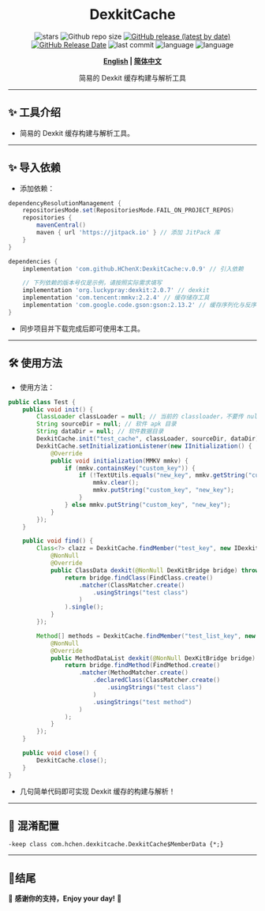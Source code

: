 <div align="center">
<h1>DexkitCache</h1>

![stars](https://img.shields.io/github/stars/HChenX/DexkitCache?style=flat)
![Github repo size](https://img.shields.io/github/repo-size/HChenX/DexkitCache)
[![GitHub release (latest by date)](https://img.shields.io/github/v/release/HChenX/DexkitCache)](https://github.com/HChenX/DexkitCache/releases)
[![GitHub Release Date](https://img.shields.io/github/release-date/HChenX/DexkitCache)](https://github.com/HChenX/DexkitCache/releases)
![last commit](https://img.shields.io/github/last-commit/HChenX/DexkitCache?style=flat)
![language](https://img.shields.io/badge/language-java-purple)
![language](https://img.shields.io/badge/language-aidl-purple)

<p><b><a href="README-en.md">English</a> | <a href="README.md">简体中文</a></b></p>
<p>简易的 Dexkit 缓存构建与解析工具</p>
</div>

---

## ✨ 工具介绍

- 简易的 Dexkit 缓存构建与解析工具。

---

## ✨ 导入依赖

- 添加依赖：

```groovy
dependencyResolutionManagement {
    repositoriesMode.set(RepositoriesMode.FAIL_ON_PROJECT_REPOS)
    repositories {
        mavenCentral()
        maven { url 'https://jitpack.io' } // 添加 JitPack 库
    }
}

dependencies {
    implementation 'com.github.HChenX:DexkitCache:v.0.9' // 引入依赖

    // 下列依赖的版本号仅是示例，请按照实际需求填写
    implementation 'org.luckypray:dexkit:2.0.7' // dexkit
    implementation 'com.tencent:mmkv:2.2.4' // 缓存储存工具
    implementation 'com.google.code.gson:gson:2.13.2' // 缓存序列化与反序列化工具
}
```

- 同步项目并下载完成后即可使用本工具。

---

## 🛠 使用方法

- 使用方法：

```java
public class Test {
    public void init() {
        ClassLoader classLoader = null; // 当前的 classloader，不要传 null，仅演示
        String sourceDir = null; // 软件 apk 目录
        String dataDir = null; // 软件数据目录
        DexkitCache.init("test_cache", classLoader, sourceDir, dataDir); // 初始化工具
        DexkitCache.setInitializationListener(new IInitialization() {
            @Override
            public void initialization(MMKV mmkv) {
                if (mmkv.containsKey("custom_key")) {
                    if (!TextUtils.equals("new_key", mmkv.getString("custom_key", "unknown"))) {
                        mmkv.clear();
                        mmkv.putString("custom_key", "new_key");
                    }
                } else mmkv.putString("custom_key", "new_key");
            }
        });
    }

    public void find() {
        Class<?> clazz = DexkitCache.findMember("test_key", new IDexkit<ClassData>() {
            @NonNull
            @Override
            public ClassData dexkit(@NonNull DexKitBridge bridge) throws ReflectiveOperationException {
                return bridge.findClass(FindClass.create()
                    .matcher(ClassMatcher.create()
                        .usingStrings("test class")
                    )
                ).single();
            }
        });

        Method[] methods = DexkitCache.findMember("test_list_key", new IDexkit<MethodDataList>() {
            @NonNull
            @Override
            public MethodDataList dexkit(@NonNull DexKitBridge bridge) throws ReflectiveOperationException {
                return bridge.findMethod(FindMethod.create()
                    .matcher(MethodMatcher.create()
                        .declaredClass(ClassMatcher.create()
                            .usingStrings("test class")
                        )
                        .usingStrings("test method")
                    )
                );
            }
        });
    }

    public void close() {
        DexkitCache.close();
    }
}
```

- 几句简单代码即可实现 Dexkit 缓存的构建与解析！

---

## 🌟 混淆配置

```text
-keep class com.hchen.dexkitcache.DexkitCache$MemberData {*;}
```

---

## 🎉结尾

💖 **感谢你的支持，Enjoy your day!** 🚀
